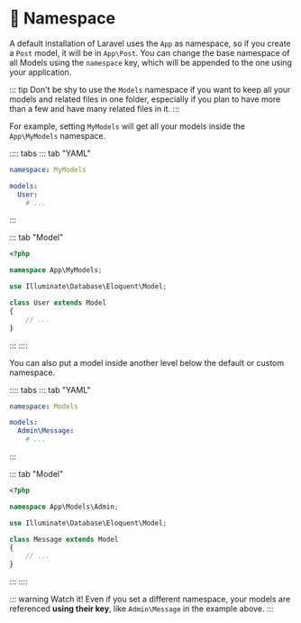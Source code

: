 # 📁 Namespace

A default installation of Laravel uses the `App` as namespace, so if you create a `Post` model, it will be in `App\Post`. You can change the base namespace of all Models using the `namespace` key, which will be appended to the one using your application.

::: tip
Don't be shy to use the `Models` namespace if you want to keep all your models and related files in one folder, especially if you plan to have more than a few and have many related files in it.
:::

For example, setting `MyModels` will get all your models inside the `App\MyModels` namespace.

:::: tabs
::: tab "YAML"
```yaml
namespace: MyModels

models:
  User:
    # ...
```
:::

::: tab "Model"
```php
<?php

namespace App\MyModels;

use Illuminate\Database\Eloquent\Model;

class User extends Model
{
    // ...
}
```
:::
::::

You can also put a model inside another level below the default or custom namespace.

:::: tabs
::: tab "YAML"
```yaml
namespace: Models

models:
  Admin\Message:
    # ...
```
:::

::: tab "Model"
```php
<?php

namespace App\Models\Admin;

use Illuminate\Database\Eloquent\Model;

class Message extends Model
{
    // ...
}
```
:::
::::

::: warning
Watch it! Even if you set a different namespace, your models are referenced **using their key**, like `Admin\Message` in the example above.
:::

